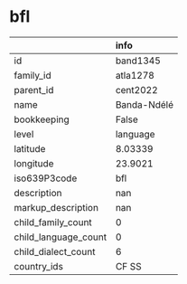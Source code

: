 # bfl
|                      | info        |
|:---------------------|:------------|
| id                   | band1345    |
| family_id            | atla1278    |
| parent_id            | cent2022    |
| name                 | Banda-Ndélé |
| bookkeeping          | False       |
| level                | language    |
| latitude             | 8.03339     |
| longitude            | 23.9021     |
| iso639P3code         | bfl         |
| description          | nan         |
| markup_description   | nan         |
| child_family_count   | 0           |
| child_language_count | 0           |
| child_dialect_count  | 6           |
| country_ids          | CF SS       |